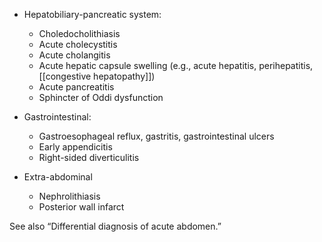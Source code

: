  

- Hepatobiliary-pancreatic system:
	- Choledocholithiasis
	- Acute cholecystitis
	- Acute cholangitis
	- Acute hepatic capsule swelling (e.g., acute hepatitis, perihepatitis, [[congestive hepatopathy]])
	- Acute pancreatitis
	- Sphincter of Oddi dysfunction

- Gastrointestinal:
	- Gastroesophageal reflux, gastritis, gastrointestinal ulcers
	- Early appendicitis
	- Right-sided diverticulitis 

- Extra-abdominal
	- Nephrolithiasis
	- Posterior wall infarct

See also “Differential diagnosis of acute abdomen.”